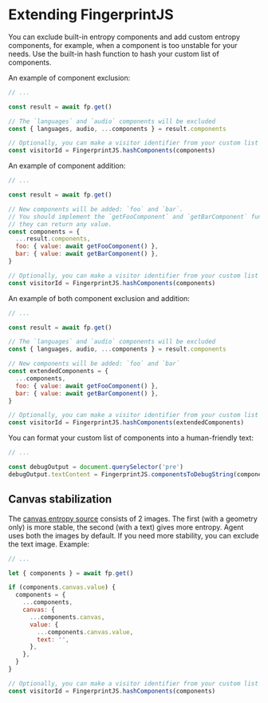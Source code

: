 # Extending FingerprintJS

You can exclude built-in entropy components and add custom entropy components,
for example, when a component is too unstable for your needs.
Use the built-in hash function to hash your custom list of components.

An example of component exclusion:

```js
// ...

const result = await fp.get()

// The `languages` and `audio` components will be excluded
const { languages, audio, ...components } = result.components

// Optionally, you can make a visitor identifier from your custom list of components
const visitorId = FingerprintJS.hashComponents(components)
```

An example of component addition:

```js
// ...

const result = await fp.get()

// New components will be added: `foo` and `bar`.
// You should implement the `getFooComponent` and `getBarComponent` functions by yourself,
// they can return any value.
const components = {
  ...result.components,
  foo: { value: await getFooComponent() },
  bar: { value: await getBarComponent() },
}

// Optionally, you can make a visitor identifier from your custom list of components
const visitorId = FingerprintJS.hashComponents(components)
```

An example of both component exclusion and addition:

```js
// ...

const result = await fp.get()

// The `languages` and `audio` components will be excluded
const { languages, audio, ...components } = result.components

// New components will be added: `foo` and `bar`
const extendedComponents = {
  ...components,
  foo: { value: await getFooComponent() },
  bar: { value: await getBarComponent() },
}

// Optionally, you can make a visitor identifier from your custom list of components
const visitorId = FingerprintJS.hashComponents(extendedComponents)
```

You can format your custom list of components into a human-friendly text:

```js
// ...

const debugOutput = document.querySelector('pre')
debugOutput.textContent = FingerprintJS.componentsToDebugString(components)
```

## Canvas stabilization

The [canvas entropy source](https://github.com/fingerprintjs/fingerprintjs/blob/master/src/sources/canvas.ts) consists of 2 images.
The first (with a geometry only) is more stable, the second (with a text) gives more entropy.
Agent uses both the images by default.
If you need more stability, you can exclude the text image.
Example:

```js
// ...

let { components } = await fp.get()

if (components.canvas.value) {
  components = {
    ...components,
    canvas: {
      ...components.canvas,
      value: {
        ...components.canvas.value,
        text: '',
      },
    },
  }
}

// Optionally, you can make a visitor identifier from your custom list of components
const visitorId = FingerprintJS.hashComponents(components)
```
